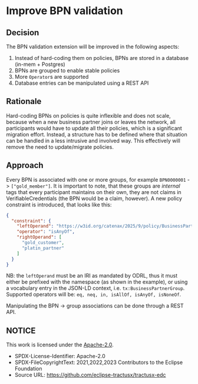 # Improve BPN validation

## Decision

The BPN validation extension will be improved in the following aspects:

1. Instead of hard-coding them on policies, BPNs are stored in a database (in-mem + Postgres)
2. BPNs are grouped to enable stable policies
3. More `Operator`s are supported
4. Database entries can be manipulated using a REST API

## Rationale

Hard-coding BPNs on policies is quite inflexible and does not scale, because when a new business partner joins or leaves
the network, all participants would have to update all their policies, which is a significant migration effort. Instead,
a structure has to be defined where that situation can be handled in a less intrusive and involved way. This effectively
will remove the need to update/migrate policies.

## Approach

Every BPN is associated with one or more groups, for example `BPN0000001` -> `["gold_member"]`. It is important to note,
that these groups are _internal_ tags that every participant maintains on their own, they are not claims in
VerifiableCredentials (the BPN would be a claim, however). A new policy constraint is introduced, that looks like this:

```json
{
  "constraint": {
    "leftOperand": "https://w3id.org/catenax/2025/9/policy/BusinessPartnerGroup",
    "operator": "isAnyOf",
    "rightOperand": [
      "gold_customer",
      "platin_partner"
    ]
  }
}
```

NB: the `leftOperand` must be an IRI as mandated by ODRL, thus it must either be prefixed with the namespace (as shown
in the example), or using a vocabulary entry in the JSON-LD context, i.e. `tx:BusinessPartnerGroup`. Supported operators
will be: `eq, neq, in, isAllOf, isAnyOf, isNoneOf`.

Manipulating the BPN -> group associations can be done through a REST API.

## NOTICE

This work is licensed under the [Apache-2.0](https://www.apache.org/licenses/LICENSE-2.0).

- SPDX-License-Identifier: Apache-2.0
- SPDX-FileCopyrightText: 2021,2022,2023 Contributors to the Eclipse Foundation
- Source URL: <https://github.com/eclipse-tractusx/tractusx-edc>
